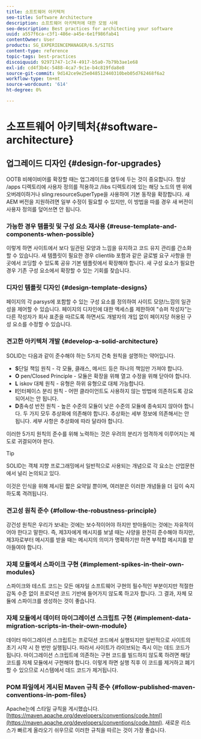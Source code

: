 ```yaml
---
title: 소프트웨어 아키텍처
seo-title: Software Architecture
description: 소프트웨어 아키텍처에 대한 모범 사례
seo-description: Best practices for architecting your software
uuid: a557f6ca-c3f1-486e-a45e-6e1f986fab41
contentOwner: User
products: SG_EXPERIENCEMANAGER/6.5/SITES
content-type: reference
topic-tags: best-practices
discoiquuid: 92971747-1c74-4917-b5a0-7b79b3ae1e68
exl-id: cd4f3b4c-5488-4ca7-9c1e-b4c819fda8e8
source-git-commit: 9d142ce9e25e048512440310beb05d762468f6a2
workflow-type: tm+mt
source-wordcount: '614'
ht-degree: 0%

---
```


# 소프트웨어 아키텍처{#software-architecture}

## 업그레이드 디자인 {#design-for-upgrades}

OOTB 비헤이비어를 확장할 때는 업그레이드를 염두에 두는 것이 중요합니다. 항상 /apps 디렉토리에 사용자 정의를 적용하고 /libs 디렉토리에 있는 해당 노드의 맨 위에 오버레이하거나 sling:resourceSuperType을 사용하여 기본 동작을 확장합니다. 새 AEM 버전을 지원하려면 일부 수정이 필요할 수 있지만, 이 방법을 따를 경우 새 버전이 사용자 정의를 덮어쓰면 안 됩니다.

### 가능한 경우 템플릿 및 구성 요소 재사용 {#reuse-template-and-components-when-possible}

이렇게 하면 사이트에서 보다 일관된 모양과 느낌을 유지하고 코드 유지 관리를 간소화할 수 있습니다. 새 템플릿이 필요한 경우 clientlib 포함과 같은 글로벌 요구 사항을 한 곳에서 코딩할 수 있도록 공유 기본 템플릿에서 확장해야 합니다. 새 구성 요소가 필요한 경우 기존 구성 요소에서 확장할 수 있는 기회를 찾습니다.

### 디자인 템플릿 디자인 {#design-template-designs}

페이지의 각 parsys에 포함할 수 있는 구성 요소를 정의하여 사이트 모양/느낌의 일관성을 제어할 수 있습니다. 페이지의 디자인에 대한 액세스를 제한하여 &quot;슈퍼 작성자&quot;는 다른 작성자가 회사 표준을 따르도록 하면서도 개발자의 개입 없이 페이지당 허용된 구성 요소를 수정할 수 있습니다.

### 견고한 아키텍처 개발 {#develop-a-solid-architecture}

SOLID는 다음과 같이 준수해야 하는 5가지 건축 원칙을 설명하는 약어입니다.

* **S**&#x200B;단일 책임 원칙 - 각 모듈, 클래스, 메서드 등은 하나의 책임만 가져야 합니다.
* **O** pen/Closed Principle - 모듈은 확장을 위해 열고 수정을 위해 닫아야 합니다.
* **L** iskov 대체 원칙 - 유형은 하위 유형으로 대체 가능합니다.
* **I**&#x200B;인터페이스 분리 원칙 - 어떤 클라이언트도 사용하지 않는 방법에 의존하도록 강요되어서는 안 됩니다.
* **D**&#x200B;종속성 반전 원칙 - 높은 수준의 모듈이 낮은 수준의 모듈에 종속되지 않아야 합니다. 두 가지 모두 추상화에 의존해야 합니다. 추상화는 세부 정보에 의존해서는 안 됩니다. 세부 사항은 추상화에 따라 달라야 합니다.

이러한 5가지 원칙의 준수를 위해 노력하는 것은 우려의 분리가 엄격하게 이루어지는 제도로 귀결되어야 한다.

>[!TIP]
>
>SOLID는 객체 지향 프로그래밍에서 일반적으로 사용되는 개념으로 각 요소는 산업문헌에서 널리 논의되고 있다.
>
>이것은 인식을 위해 제시된 짧은 요약일 뿐이며, 여러분은 이러한 개념들을 더 깊이 숙지하도록 격려됩니다.

### 견고성 원칙 준수 {#follow-the-robustness-principle}

강건성 원칙은 우리가 보내는 것에는 보수적이어야 하지만 받아들이는 것에는 자유적이어야 한다고 말한다. 즉, 제3자에게 메시지를 보낼 때는 사양을 완전히 준수해야 하지만, 제3자로부터 메시지를 받을 때는 메시지의 의미가 명확하기만 하면 부적합 메시지를 받아들여야 합니다.

### 자체 모듈에서 스파이크 구현 {#implement-spikes-in-their-own-modules}

스파이크와 테스트 코드는 모든 애자일 소프트웨어 구현의 필수적인 부분이지만 적절한 감독 수준 없이 프로덕션 코드 기반에 들어가지 않도록 하고자 합니다. 그 결과, 자체 모듈에 스파이크를 생성하는 것이 좋습니다.

### 자체 모듈에서 데이터 마이그레이션 스크립트 구현 {#implement-data-migration-scripts-in-their-own-module}

데이터 마이그레이션 스크립트는 프로덕션 코드에서 실행되지만 일반적으로 사이트의 초기 시작 시 한 번만 실행됩니다. 따라서 사이트가 라이브되는 즉시 이는 데드 코드가 됩니다. 마이그레이션 스크립트에 의존하는 구현 코드를 빌드하지 않도록 하려면 해당 코드를 자체 모듈에서 구현해야 합니다. 이렇게 하면 실행 직후 이 코드를 제거하고 폐기할 수 있으므로 시스템에서 데드 코드가 제거됩니다.

### POM 파일에서 게시된 Maven 규칙 준수 {#follow-published-maven-conventions-in-pom-files}

Apache는에 스타일 규칙을 게시했습니다. [https://maven.apache.org/developers/conventions/code.html](https://maven.apache.org/developers/conventions/code.html). 새로운 리소스가 빠르게 올라오기 쉬우므로 이러한 규칙을 따르는 것이 가장 좋습니다.
